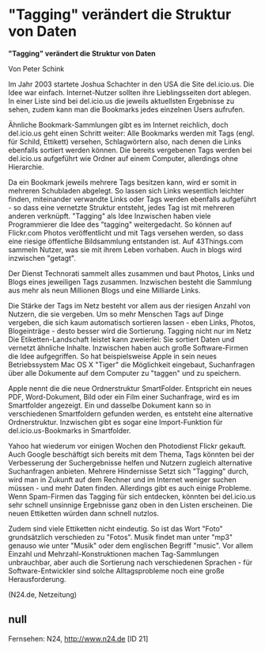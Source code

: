 # "Tagging" verändert die Struktur von Daten

**"Tagging" verändert die Struktur von Daten**

Von Peter Schink

Im Jahr 2003 startete Joshua Schachter in den USA die Site del.icio.us. Die Idee war einfach. Internet-Nutzer sollten ihre Lieblingsseiten dort ablegen. In einer Liste sind bei del.icio.us die jeweils aktuellsten Ergebnisse zu sehen, zudem kann man die Bookmarks jedes einzelnen Users aufrufen.

Ähnliche Bookmark-Sammlungen gibt es im Internet reichlich, doch del.icio.us geht einen Schritt weiter: Alle Bookmarks werden mit Tags (engl. für Schild, Ettikett) versehen, Schlagwörtern also, nach denen die Links ebenfalls sortiert werden können. Die bereits vergebenen Tags werden bei del.icio.us aufgeführt wie Ordner auf einem Computer, allerdings ohne Hierarchie.

Da ein Bookmark jeweils mehrere Tags besitzen kann, wird er somit in mehreren Schubladen abgelegt. So lassen sich Links wesentlich leichter finden, miteinander verwandte Links oder Tags werden ebenfalls aufgeführt - so dass eine vernetzte Struktur entsteht, jedes Tag ist mit mehreren anderen verknüpft.
"Tagging" als Idee
Inzwischen haben viele Programmierer die Idee des "tagging" weitergedacht. So können auf Flickr.com Photos veröffentlicht und mit Tags versehen werden, so dass eine riesige öffentliche Bildsammlung entstanden ist. Auf 43Things.com sammeln Nutzer, was sie mit ihrem Leben vorhaben. Auch in blogs wird inzwischen "getagt".

Der Dienst Technorati sammelt alles zusammen und baut Photos, Links und Blogs eines jeweiligen Tags zusammen. Inzwischen besteht die Sammlung aus mehr als neun Millionen Blogs und eine Milliarde Links.

Die Stärke der Tags im Netz besteht vor allem aus der riesigen Anzahl von Nutzern, die sie vergeben. Um so mehr Menschen Tags auf Dinge vergeben, die sich kaum automatisch sortieren lassen - eben Links, Photos, Blogeinträge - desto besser wird die Sortierung.
Tagging nicht nur im Netz
Die Etiketten-Landschaft leistet kann zweierlei: Sie sortiert Daten und vernetzt ähnliche Inhalte. Inzwischen haben auch große Software-Firmen die Idee aufgegriffen. So hat beispielsweise Apple in sein neues Betriebssystem Mac OS X "Tiger" die Möglichkeit eingebaut, Suchanfragen über alle Dokumente auf dem Computer zu "taggen" und zu speichern.

Apple nennt die die neue Ordnerstruktur SmartFolder. Entspricht ein neues PDF, Word-Dokument, Bild oder ein Film einer Suchanfrage, wird es im Smartfolder angezeigt. Ein und dasselbe Dokument kann so in verschiedenen Smartfoldern gefunden werden, es entsteht eine alternative Ordnerstruktur. Inzwischen gibt es sogar eine Import-Funktion für del.icio.us-Bookmarks in Smartfolder.

Yahoo hat wiederum vor einigen Wochen den Photodienst Flickr gekauft. Auch Google beschäftigt sich bereits mit dem Thema, Tags könnten bei der Verbesserung der Suchergebnisse helfen und Nutzern zugleich alternative Suchanfragen anbieten.
Mehrere Hindernisse
Setzt sich "Tagging" durch, wird man in Zukunft auf dem Rechner und im Internet weniger suchen müssen - und mehr Daten finden. Allerdings gibt es auch einige Probleme. Wenn Spam-Firmen das Tagging für sich entdecken, könnten bei del.icio.us sehr schnell unsinnige Ergebnisse ganz oben in den Listen erscheinen. Die neuen Ettiketten würden dann schnell nutzlos.

Zudem sind viele Ettiketten nicht eindeutig. So ist das Wort "Foto" grundsätzlich verschieden zu "Fotos". Musik findet man unter "mp3" genauso wie unter "Musik" oder dem englischen Begriff "music". Vor allem Einzahl und Mehrzahl-Konstruktionen machen Tag-Sammlungen unbrauchbar, aber auch die Sortierung nach verschiedenen Sprachen - für Software-Entwickler sind solche Alltagsprobleme noch eine große Herausforderung.

(N24.de, Netzeitung)

## null

Fernsehen: N24, http://www.n24.de [ID 21]

